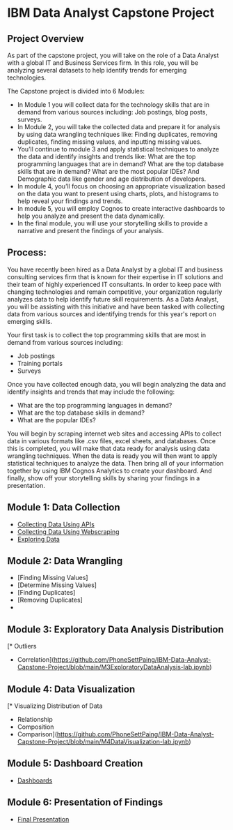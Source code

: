 # IBM Data Analyst Capstone Project

## Project Overview

As part of the capstone project, you will take on the role of a Data Analyst with a global IT and Business Services firm. In this role, you will be analyzing several datasets to help identify trends for emerging technologies. 

The Capstone project is divided into 6 Modules:
* In Module 1 you will collect data for the technology skills that are in demand from various sources including: Job postings, blog posts, surveys.
* In Module 2, you will take the collected data and prepare it for analysis by using data wrangling techniques like: Finding duplicates, removing duplicates, finding missing values, and inputting missing values.
* You’ll continue to module 3 and apply statistical techniques to analyze the data and identify insights and trends like: What are the top programming languages that are in demand? What are the top database skills that are in demand? What are the most popular IDEs? And Demographic data like gender and age distribution of developers.
* In module 4, you’ll focus on choosing an appropriate visualization based on the data you want to present using charts, plots, and histograms to help reveal your findings and trends.
* In module 5, you will employ Cognos to create interactive dashboards to help you analyze and present the data dynamically.
* In the final module, you will use your storytelling skills to provide a narrative and present the findings of your analysis. 

## Process:

You have recently been hired as a Data Analyst by a global IT and business consulting services firm that is known for their expertise in IT solutions and their team of highly experienced IT consultants. In order to keep pace with changing technologies and remain competitive, your organization regularly analyzes data to help identify future skill requirements. 
As a Data Analyst, you will be assisting with this initiative and have been tasked with collecting data from various sources and identifying trends for this year's report on emerging skills. 

Your first task is to collect the top programming skills that are most in demand from various sources including:
* Job postings
* Training portals
* Surveys

Once you have collected enough data, you will begin analyzing the data and identify insights and trends that may include the following:
* What are the top programming languages in demand?
* What are the top database skills in demand?
* What are the popular IDEs?

You will begin by scraping internet web sites and accessing APIs to collect data in various formats like .csv files, excel sheets, and databases. Once this is completed, you will make that data ready for analysis using data wrangling techniques. When the data is ready you will then want to apply statistical techniques to analyze the data. Then bring all of your information together by using IBM Cognos Analytics to create your dashboard. And finally, show off your storytelling skills by sharing your findings in a presentation.

## Module 1: Data Collection
* [Collecting Data Using APIs](https://github.com/PhoneSettPaing/IBM-Data-Analyst-Capstone-Project/blob/main/Collecting%20Data%20Using%20APIs.ipynb)
* [Collecting Data Using Webscraping](https://github.com/PhoneSettPaing/IBM-Data-Analyst-Capstone-Project/blob/main/Web-Scraping-Lab.ipynb)
* [Exploring Data](https://github.com/PhoneSettPaing/IBM-Data-Analyst-Capstone-Project/blob/main/M1ExploreDataSet-lab.ipynb)

## Module 2: Data Wrangling
* [Finding Missing Values]
* [Determine Missing Values]
* [Finding Duplicates]
* [Removing Duplicates]
* [Normalizing Data]: https://github.com/PhoneSettPaing/IBM-Data-Analyst-Capstone-Project/blob/main/M2DataWrangling-lab.ipynb

## Module 3: Exploratory Data Analysis Distribution
[* Outliers
* Correlation](https://github.com/PhoneSettPaing/IBM-Data-Analyst-Capstone-Project/blob/main/M3ExploratoryDataAnalysis-lab.ipynb)

## Module 4: Data Visualization
[* Visualizing Distribution of Data
* Relationship
* Composition
* Comparison](https://github.com/PhoneSettPaing/IBM-Data-Analyst-Capstone-Project/blob/main/M4DataVisualization-lab.ipynb)

## Module 5: Dashboard Creation
* [Dashboards](https://github.com/PhoneSettPaing/IBM-Data-Analyst-Capstone-Project/tree/main/Dashboard)

## Module 6: Presentation of Findings
* [Final Presentation](https://github.com/PhoneSettPaing/IBM-Data-Analyst-Capstone-Project/blob/main/Analysis%20of%202019%20Stack%20Overflow%20Developer%20Survey.pdf)
